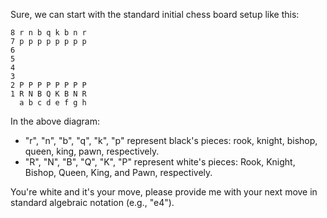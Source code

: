 Sure, we can start with the standard initial chess board setup like this:

```
8 r n b q k b n r
7 p p p p p p p p
6
5
4
3
2 P P P P P P P P
1 R N B Q K B N R
  a b c d e f g h
```

In the above diagram:

- "r", "n", "b", "q", "k", "p" represent black's pieces: rook, knight, bishop, queen, king, pawn, respectively. 
- "R", "N", "B", "Q", "K", "P" represent white's pieces: Rook, Knight, Bishop, Queen, King, and Pawn, respectively. 

You're white and it's your move, please provide me with your next move in standard algebraic notation (e.g., "e4").